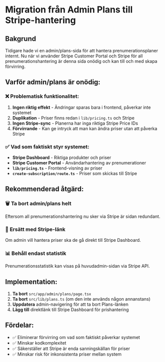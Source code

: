 # Migration från Admin Plans till Stripe-hantering

## Bakgrund
Tidigare hade vi en admin/plans-sida för att hantera prenumerationsplaner internt. Nu när vi använder Stripe Customer Portal och Stripe för all prenumerationshantering är denna sida onödig och kan till och med skapa förvirring.

## Varför admin/plans är onödig:

### ❌ **Problematisk funktionalitet:**
1. **Ingen riktig effekt** - Ändringar sparas bara i frontend, påverkar inte systemet
2. **Duplikation** - Priser finns redan i `lib/pricing.ts` och Stripe
3. **Ingen Stripe-sync** - Planerna har inga riktiga Stripe Price IDs
4. **Förvirrande** - Kan ge intryck att man kan ändra priser utan att påverka Stripe

### ✅ **Vad som faktiskt styr systemet:**
- **Stripe Dashboard** - Riktiga produkter och priser
- **Stripe Customer Portal** - Användarhantering av prenumerationer
- **`lib/pricing.ts`** - Frontend-visning av priser
- **`create-subscription/route.ts`** - Priser som skickas till Stripe

## Rekommenderad åtgärd:

### 🗑️ **Ta bort admin/plans helt**
Eftersom all prenumerationshantering nu sker via Stripe är sidan redundant.

### 🔄 **Ersätt med Stripe-länk**
Om admin vill hantera priser ska de gå direkt till Stripe Dashboard.

### 📊 **Behåll endast statistik**
Prenumerationsstatistik kan visas på huvudadmin-sidan via Stripe API.

## Implementation:

1. **Ta bort** `src/app/admin/plans/page.tsx`
2. **Ta bort** `src/lib/plans.ts` (om den inte används någon annanstans)
3. **Uppdatera** admin-navigering för att ta bort Plans-länken
4. **Lägg till** direktlänk till Stripe Dashboard för prishantering

## Fördelar:
- ✅ Eliminerar förvirring om vad som faktiskt påverkar systemet
- ✅ Minskar kodkomplexitet
- ✅ Säkerställer att Stripe är enda sanningskällan för priser
- ✅ Minskar risk för inkonsistenta priser mellan system 
